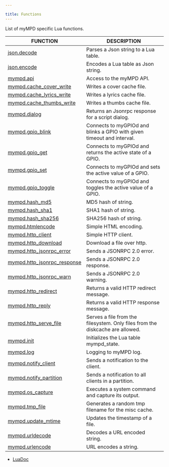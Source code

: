 ```yaml
---

title: Functions
---
```


List of myMPD specific Lua functions.

| FUNCTION | DESCRIPTION |
| -------- | ----------- |
| [json.decode](scripting/functions/json) | Parses a Json string to a Lua table. |
| [json.encode](scripting/functions/json) | Encodes a Lua table as Json string. |
| [mympd.api](scripting/functions/mympd_api) | Access to the myMPD API. |
| [mympd.cache_cover_write](scripting/functions/diskcache) | Writes a cover cache file. |
| [mympd.cache_lyrics_write](scripting/functions/diskcache) | Writes a lyrics cache file. |
| [mympd.cache_thumbs_write](scripting/functions/diskcache) | Writes a thumbs cache file. |
| [mympd.dialog](scripting/functions/mympd_dialog) | Returns an Jsonrpc response for a script dialog. |
| [mympd.gpio_blink](scripting/functions/gpio) | Connects to myGPIOd and blinks a GPIO with given timeout and interval. |
| [mympd.gpio_get](scripting/functions/gpio) | Connects to myGPIOd and returns the active state of a GPIO. |
| [mympd.gpio_set](scripting/functions/gpio) | Connects to myGPIOd and sets the active value of a GPIO. |
| [mympd.gpio_toggle](scripting/functions/gpio) | Connects to myGPIOd and toggles the active value of a GPIO. |
| [mympd.hash_md5](scripting/functions/util) | MD5 hash of string. |
| [mympd.hash_sha1](scripting/functions/util) | SHA1 hash of string. |
| [mympd.hash_sha256](scripting/functions/util) | SHA256 hash of string. |
| [mympd.htmlencode](scripting/functions/util) | Simple HTML encoding. |
| [mympd.http_client](scripting/functions/http_client) | Simple HTTP client. |
| [mympd.http_download](scripting/functions/http_client) | Download a file over http. |
| [mympd.http_jsonrpc_error](scripting/functions/http_replies) | Sends a JSONRPC 2.0 error. |
| [mympd.http_jsonrpc_response](scripting/functions/http_replies) | Sends a JSONRPC 2.0 response. |
| [mympd.http_jsonrpc_warn](scripting/functions/http_replies) | Sends a JSONRPC 2.0 warning. |
| [mympd.http_redirect](scripting/functions/http_replies) | Returns a valid HTTP redirect message. |
| [mympd.http_reply](scripting/functions/http_replies) | Returns a valid HTTP response message. |
| [mympd.http_serve_file](scripting/functions/http_replies) | Serves a file from the filesystem. Only files from the diskcache are allowed. |
| [mympd.init](scripting/functions/mympd_init) | Initializes the Lua table mympd_state. |
| [mympd.log](scripting/functions/util) | Logging to myMPD log. |
| [mympd.notify_client](scripting/functions/util) | Sends a notification to the client. |
| [mympd.notify_partition](scripting/functions/util) | Sends a notification to all clients in a partition. |
| [mympd.os_capture](scripting/functions/system_command) | Executes a system command and capture its output. |
| [mympd.tmp_file](scripting/functions/diskcache) | Generates a random tmp filename for the misc cache. |
| [mympd.update_mtime](scripting/functions/diskcache) | Updates the timestamp of a file. |
| [mympd.urldecode](scripting/functions/util) | Decodes a URL encoded string. |
| [mympd.urlencode](scripting/functions/util) | URL encodes a string. |

- [LuaDoc](luadoc/files/debug/contrib/lualibs/mympd.html)

